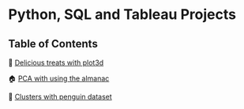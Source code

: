 # Python, SQL and Tableau Projects


## Table of Contents
🍩 [Delicious treats with plot3d](#creating-delicious-treats-with-plot3d)

🏠 [PCA with using the almanac](#principal-components-with-almanac-data)

🐧 [Clusters with penguin dataset](#how-many-clusters-of-penguin-cuteness)
